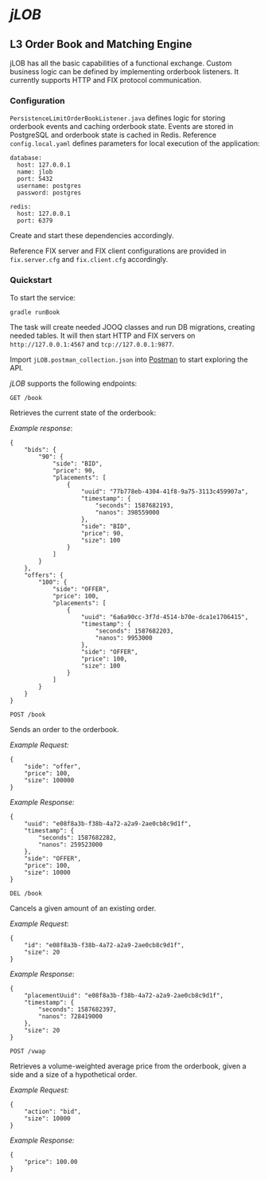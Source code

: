 # _jLOB_
## L3 Order Book and Matching Engine

jLOB has all the basic capabilities of a functional exchange. 
Custom business logic can be defined by implementing orderbook listeners. 
It currently supports HTTP and FIX protocol communication.

### Configuration

`PersistenceLimitOrderBookListener.java` defines logic for storing orderbook events and caching orderbook state.
Events are stored in PostgreSQL and orderbook state is cached in Redis. Reference `config.local.yaml` defines parameters 
for local execution of the application:

```
database:
  host: 127.0.0.1
  name: jlob
  port: 5432
  username: postgres
  password: postgres

redis:
  host: 127.0.0.1
  port: 6379
```

Create and start these dependencies accordingly.

Reference FIX server and FIX client configurations are provided in `fix.server.cfg` and `fix.client.cfg` accordingly. 

### Quickstart

To start the service:

`gradle runBook`

The task will create needed JOOQ classes and run DB migrations, creating needed tables.
It will then start HTTP and FIX servers on `http://127.0.0.1:4567` and `tcp://127.0.0.1:9877`.

Import `jLOB.postman_collection.json` into [Postman](https://www.getpostman.com/) to start exploring the API.

_jLOB_ supports the following endpoints:

`GET /book`

Retrieves the current state of the orderbook:

*Example response*:

```
{
    "bids": {
        "90": {
            "side": "BID",
            "price": 90,
            "placements": [
                {
                    "uuid": "77b778eb-4304-41f8-9a75-3113c459907a",
                    "timestamp": {
                        "seconds": 1587682193,
                        "nanos": 398559000
                    },
                    "side": "BID",
                    "price": 90,
                    "size": 100
                }
            ]
        }
    },
    "offers": {
        "100": {
            "side": "OFFER",
            "price": 100,
            "placements": [
                {
                    "uuid": "6a6a90cc-3f7d-4514-b70e-dca1e1706415",
                    "timestamp": {
                        "seconds": 1587682203,
                        "nanos": 9953000
                    },
                    "side": "OFFER",
                    "price": 100,
                    "size": 100
                }
            ]
        }
    }
}
```

`POST /book`

Sends an order to the orderbook.

_Example Request:_

```
{
    "side": "offer",
    "price": 100,
    "size": 100000
}
```

_Example Response:_

```
{
    "uuid": "e08f8a3b-f38b-4a72-a2a9-2ae0cb8c9d1f",
    "timestamp": {
        "seconds": 1587682282,
        "nanos": 259523000
    },
    "side": "OFFER",
    "price": 100,
    "size": 10000
}
```

`DEL /book`

Cancels a given amount of an existing order.

_Example Request_:

```
{
    "id": "e08f8a3b-f38b-4a72-a2a9-2ae0cb8c9d1f",
    "size": 20
}
```

_Example Response_:

```
{
    "placementUuid": "e08f8a3b-f38b-4a72-a2a9-2ae0cb8c9d1f",
    "timestamp": {
        "seconds": 1587682397,
        "nanos": 728419000
    },
    "size": 20
}
```

`POST /vwap`

Retrieves a volume-weighted average price from the orderbook, given a side and a size of a hypothetical order.

_Example Request:_

```
{
    "action": "bid",
    "size": 10000
}
```

_Example Response:_

```
{
    "price": 100.00
}
```
